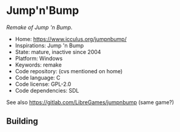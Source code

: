 # Jump'n'Bump

_Remake of Jump 'n Bump._

- Home: https://www.icculus.org/jumpnbump/
- Inspirations: Jump 'n Bump
- State: mature, inactive since 2004
- Platform: Windows
- Keywords: remake
- Code repository: (cvs mentioned on home)
- Code language: C
- Code license: GPL-2.0
- Code dependencies: SDL

See also https://gitlab.com/LibreGames/jumpnbump (same game?)

## Building
